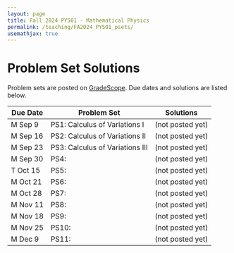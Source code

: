 ```yaml
---
layout: page
title: Fall 2024 PY501 - Mathematical Physics
permalink: /teaching/FA2024_PY501_psets/
usemathjax: true
---
```

<script>
MathJax = {
  tex: {
    inlineMath: [['$', '$'], ['\\(', '\\)']]
  }
};
</script>
<script id="MathJax-script" async
  src="https://cdn.jsdelivr.net/npm/mathjax@3/es5/tex-chtml.js">
</script>

# Problem Set Solutions

Problem sets are posted on [GradeScope](http://www.gradescope.com). Due dates and solutions are listed below.

|Due Date| Problem Set | Solutions|
|-------|-------|------------|
M Sep 9 | PS1: Calculus of Variations I | (not posted yet) |
M Sep 16 | PS2: Calculus of Variations II | (not posted yet) |
M Sep 23 | PS3: Calculus of Variations III | (not posted yet) |
M Sep 30 | PS4: | (not posted yet) |
T Oct 15 | PS5: | (not posted yet) |
M Oct 21 | PS6: | (not posted yet) |
M Oct 28 | PS7: | (not posted yet) |
M Nov 11 | PS8: | (not posted yet) |
M Nov 18 | PS9: | (not posted yet) |
M Nov 25 | PS10: | (not posted yet) |
M Dec 9  | PS11: | (not posted yet) |



